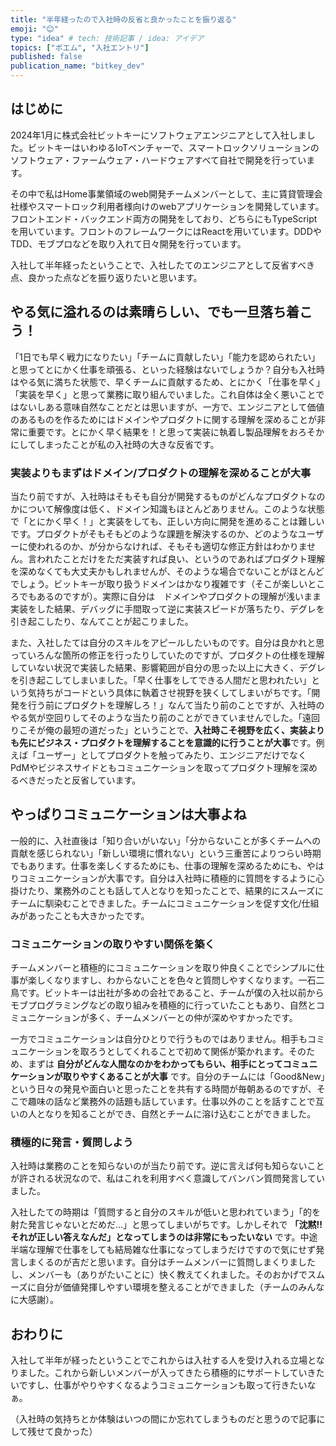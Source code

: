 ```yaml
---
title: "半年経ったので入社時の反省と良かったことを振り返る"
emoji: "😊"
type: "idea" # tech: 技術記事 / idea: アイデア
topics: ["ポエム", "入社エントリ"]
published: false
publication_name: "bitkey_dev"
---
```


## はじめに

2024年1月に株式会社ビットキーにソフトウェアエンジニアとして入社しました。ビットキーはいわゆるIoTベンチャーで、スマートロックソリューションのソフトウェア・ファームウェア・ハードウェアすべて自社で開発を行っています。

その中で私はHome事業領域のweb開発チームメンバーとして、主に賃貸管理会社様やスマートロック利用者様向けのwebアプリケーションを開発しています。フロントエンド・バックエンド両方の開発をしており、どちらにもTypeScriptを用いています。フロントのフレームワークにはReactを用いています。DDDやTDD、モブプロなどを取り入れて日々開発を行っています。

入社して半年経ったということで、入社したてのエンジニアとして反省すべき点、良かった点などを振り返りたいと思います。

## やる気に溢れるのは素晴らしい、でも一旦落ち着こう！

「1日でも早く戦力になりたい」「チームに貢献したい」「能力を認められたい」と思ってとにかく仕事を頑張る、といった経験はないでしょうか？自分も入社時はやる気に満ちた状態で、早くチームに貢献するため、とにかく「仕事を早く」「実装を早く」と思って業務に取り組んでいました。これ自体は全く悪いことではないしある意味自然なことだとは思いますが、一方で、エンジニアとして価値のあるものを作るためにはドメインやプロダクトに関する理解を深めることが非常に重要です。とにかく早く結果を！と思って実装に執着し製品理解をおろそかにしてしまったことが私の入社時の大きな反省です。

### 実装よりもまずはドメイン/プロダクトの理解を深めることが大事

当たり前ですが、入社時はそもそも自分が開発するものがどんなプロダクトなのかについて解像度は低く、ドメイン知識もほとんどありません。このような状態で「とにかく早く！」と実装をしても、正しい方向に開発を進めることは難しいです。プロダクトがそもそもどのような課題を解決するのか、どのようなユーザーに使われるのか、が分からなければ、そもそも適切な修正方針はわかりません。言われたことだけをただ実装すれば良い、というのであればプロダクト理解を深めなくても大丈夫かもしれませんが、そのような場合でないことがほとんどでしょう。ビットキーが取り扱うドメインはかなり複雑です（そこが楽しいところでもあるのですが）。実際に自分は　ドメインやプロダクトの理解が浅いまま実装をした結果、デバッグに手間取って逆に実装スピードが落ちたり、デグレを引き起こしたり、なんてことが起こりました。

また、入社したては自分のスキルをアピールしたいものです。自分は良かれと思っていろんな箇所の修正を行ったりしていたのですが、プロダクトの仕様を理解していない状況で実装した結果、影響範囲が自分の思った以上に大きく、デグレを引き起こしてしまいました。「早く仕事をしてできる人間だと思われたい」という気持ちがコードという具体に執着させ視野を狭くしてしまいがちです。「開発を行う前にプロダクトを理解しろ！」なんて当たり前のことですが、入社時のやる気が空回りしてそのような当たり前のことができていませんでした。「遠回りこそが俺の最短の道だった」ということで、**入社時こそ視野を広く、実装よりも先にビジネス・プロダクトを理解することを意識的に行うことが大事**です。例えば「ユーザー」としてプロダクトを触ってみたり、エンジニアだけでなくPdMやビジネスサイドともコミュニケーションを取ってプロダクト理解を深めるべきだったと反省しています。

## やっぱりコミュニケーションは大事よね

一般的に、入社直後は「知り合いがいない」「分からないことが多くチームへの貢献を感じられない」「新しい環境に慣れない」という三重苦によりつらい時期でもあります。仕事を楽しくするためにも、仕事の理解を深めるためにも、やはりコミュニケーションが大事です。自分は入社時に積極的に質問をするように心掛けたり、業務外のことも話して人となりを知ったことで、結果的にスムーズにチームに馴染むことできました。チームにコミュニケーションを促す文化/仕組みがあったことも大きかったです。

### コミュニケーションの取りやすい関係を築く

チームメンバーと積極的にコミュニケーションを取り仲良くことでシンプルに仕事が楽しくなりますし、わからないことを色々と質問しやすくなります。一石二鳥です。ビットキーは出社が多めの会社であること、チームが僕の入社以前からモブプログラミングなどの取り組みを積極的に行っていたこともあり、自然とコミュニケーションが多く、チームメンバーとの仲が深めやすかったです。

一方でコミュニケーションは自分ひとりで行うものではありません。相手もコミュニケーションを取ろうとしてくれることで初めて関係が築かれます。そのため、まずは **自分がどんな人間なのかをわかってもらい、相手にとってコミュニケーションが取りやすくあることが大事** です。自分のチームには「Good&New」という日々の発見や面白いと思ったことを共有する時間が毎朝あるのですが、そこで趣味の話など業務外の話題も話しています。仕事以外のことを話すことで互いの人となりを知ることができ、自然とチームに溶け込むことができました。

### 積極的に発言・質問しよう

入社時は業務のことを知らないのが当たり前です。逆に言えば何も知らないことが許される状況なので、私はこれを利用すべく意識してバンバン質問発言していました。

入社したての時期は「質問すると自分のスキルが低いと思われていまう」「的を射た発言じゃないとだめだ...」と思ってしまいがちです。しかしそれで **「沈黙!!それが正しい答えなんだ」となってしまうのは非常にもったいない** です。中途半端な理解で仕事をしても結局雑な仕事になってしまうだけですので気にせず発言しまくるのが吉だと思います。自分はチームメンバーに質問しまくりましたし、メンバーも（ありがたいことに）快く教えてくれました。そのおかげでスムーズに自分が価値発揮しやすい環境を整えることができました（チームのみんなに大感謝）。

## おわりに

入社して半年が経ったということでこれからは入社する人を受け入れる立場となりました。これから新しいメンバーが入ってきたら積極的にサポートしていきたいですし、仕事がやりやすくなるようコミュニケーションも取って行きたいなぁ。

（入社時の気持ちとか体験はいつの間にか忘れてしまうものだと思うので記事にして残せて良かった）

